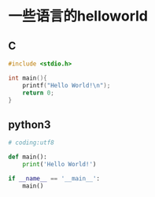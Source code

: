 # 一些语言的helloworld  

## C
```c++
#include <stdio.h>

int main(){
    printf("Hello World!\n");
    return 0;
}
```


## python3
```python
# coding:utf8

def main():
    print('Hello World!')

if __name__ == '__main__':
    main()

```
